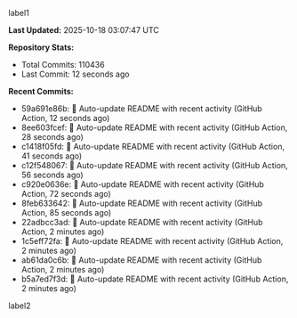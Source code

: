 
label1 
<!-- ACTIVITY_START -->
**Last Updated:** 2025-10-18 03:07:47 UTC

**Repository Stats:**
- Total Commits: 110436
- Last Commit: 12 seconds ago

**Recent Commits:**
- 59a691e86b: 🤖 Auto-update README with recent activity (GitHub Action, 12 seconds ago)
- 8ee603fcef: 🤖 Auto-update README with recent activity (GitHub Action, 28 seconds ago)
- c1418f05fd: 🤖 Auto-update README with recent activity (GitHub Action, 41 seconds ago)
- c12f548067: 🤖 Auto-update README with recent activity (GitHub Action, 56 seconds ago)
- c920e0636e: 🤖 Auto-update README with recent activity (GitHub Action, 72 seconds ago)
- 8feb633642: 🤖 Auto-update README with recent activity (GitHub Action, 85 seconds ago)
- 22adbcc3ad: 🤖 Auto-update README with recent activity (GitHub Action, 2 minutes ago)
- 1c5eff72fa: 🤖 Auto-update README with recent activity (GitHub Action, 2 minutes ago)
- ab61da0c6b: 🤖 Auto-update README with recent activity (GitHub Action, 2 minutes ago)
- b5a7ed7f3d: 🤖 Auto-update README with recent activity (GitHub Action, 2 minutes ago)
<!-- ACTIVITY_END -->

label2
